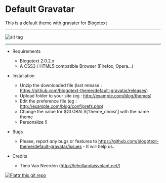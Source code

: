 Default Gravatar
==================

This is a default theme with gravater for Blogotext

---

![alt tag](http://www.xoofoo.org/uploads/thm_blogotext/default-gravatar.png)

---

- Requirements
  * Blogotext 2.0.2.x
  * A CSS3 / HTML5 compatible Browser (Firefox, Opera…)

- Installation
  * Unzip the downloaded file (last release : https://github.com/blogotext-theme/default-gravatar/releases)
  * Upload folder to your site (eg : http://example.com/blog/themes)
  * Edit the preference file  (eg : http://example.com/blog/conf/prefs.php)
  * Change the value for $GLOBALS['theme_choisi'] with the name theme
  * Personalize !!

- Bugs
  * Please, report *any* bugs or features to https://github.com/blogotext-theme/default-gravatar/issues - It will help us.
  
- Credits
  * Timo Van Neerden (http://lehollandaisvolant.net/)

 [![Flattr this git repo](http://api.flattr.com/button/flattr-badge-large.png)](http://flattr.com/thing/734525/Blogotext)
